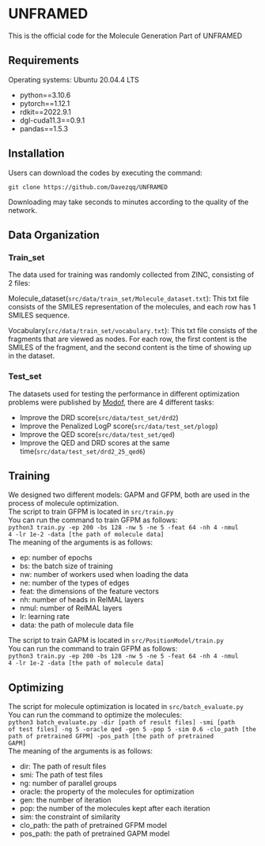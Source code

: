 # UNFRAMED

This is the official code for the Molecule Generation Part of UNFRAMED

## Requirements 
Operating systems: Ubuntu 20.04.4 LTS  
- python==3.10.6  
- pytorch==1.12.1  
- rdkit==2022.9.1  
- dgl-cuda11.3==0.9.1  
- pandas==1.5.3

## Installation
Users can download the codes by executing the command:
<pre><code>git clone https://github.com/Davezqq/UNFRAMED
</code></pre>
Downloading may take seconds to minutes according to the quality of the network.

## Data Organization
### Train_set
The data used for training was randomly collected from ZINC, consisting of 2 files:  

Molecule_dataset(<code>src/data/train_set/Molecule_dataset.txt</code>): This txt file consists of the SMILES representation of the molecules, and each row has 1 SMILES sequence. 

Vocabulary(<code>src/data/train_set/vocabulary.txt</code>): This txt file consists of the fragments that are viewed as nodes. For each row, the first content is the SMILES of the fragment, and the second content is the time of showing up in the dataset.

### Test_set
The datasets used for testing the performance in different optimization problems were published by [Modof](https://github.com/ziqi92/Modof), there are 4 different tasks:
- Improve the DRD score(<code>src/data/test_set/drd2</code>)
- Improve the Penalized LogP score(<code>src/data/test_set/plogp</code>)
- Improve the QED score(<code>src/data/test_set/qed</code>)
- Improve the QED and DRD scores at the same time(<code>src/data/test_set/drd2_25_qed6</code>)
  
## Training
We designed two different models: GAPM and GFPM, both are used in the process of molecule optimization.   
The script to train GFPM is located in <code>src/train.py</code>  
You can run the command to train GFPM as follows:  
<code>python3 train.py -ep 200 -bs 128 -nw 5 -ne 5 -feat 64 -nh 4 -nmul 4 -lr 1e-2 -data [the path of molecule data]</code>  
The meaning of the arguments is as follows:  
- ep: number of epochs  
- bs: the batch size of training  
- nw: number of workers used when loading the data  
- ne: number of the types of edges  
- feat: the dimensions of the feature vectors  
- nh: number of heads in RelMAL layers  
- nmul: number of RelMAL layers  
- lr: learning rate  
- data: the path of molecule data file

The script to train GAPM is located in <code>src/PositionModel/train.py</code>  
You can run the command to train GFPM as follows:  
<code>python3 train.py -ep 200 -bs 128 -nw 5 -ne 5 -feat 64 -nh 4 -nmul 4 -lr 1e-2 -data [the path of molecule data]</code>  

## Optimizing
The script for molecule optimization is located in  <code>src/batch_evaluate.py</code>   
You can run the command to optimize the molecules:  
<code>python3 batch_evaluate.py -dir [path of result files] -smi [path of test files] -ng 5 -oracle qed -gen 5 -pop 5 -sim 0.6 -clo_path [the path of pretrained GFPM] -pos_path [the path of pretrained GAPM]</code>  
The meaning of the arguments is as follows:
- dir: The path of result files 
- smi: The path of test files
- ng: number of parallel groups
- oracle: the property of the molecules for optimization
- gen: the number of iteration
- pop: the number of the molecules kept after each iteration
- sim: the constraint of similarity 
- clo_path: the path of pretrained GFPM model  
- pos_path: the path of pretrained GAPM model
